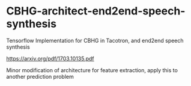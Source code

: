 # CBHG-architect-end2end-speech-synthesis
Tensorflow Implementation for CBHG in Tacotron, and end2end speech synthesis

https://arxiv.org/pdf/1703.10135.pdf

Minor modification of architecture for feature extraction, apply this to another prediction problem
